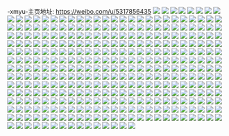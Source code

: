 -xmyu-主页地址: https://weibo.com/u/5317856435 
![](https://wx4.sinaimg.cn/mw2000/005NTbnZly1h92a0o73hjj30u01b07m5.jpg) 
![](https://wx4.sinaimg.cn/mw2000/005NTbnZly1h91m9fxhinj31jk2bc4qq.jpg) 
![](https://wx4.sinaimg.cn/mw2000/005NTbnZly1h91enbdm8oj30u00rn7bz.jpg) 
![](https://wx4.sinaimg.cn/mw2000/005NTbnZly1h918t6fh2vj32c0340b2a.jpg) 
![](https://wx4.sinaimg.cn/mw2000/005NTbnZly1h90ycsoyldj30u00s2q97.jpg) 
![](https://wx4.sinaimg.cn/mw2000/005NTbnZly1h90ri4cnwej30u01hcdqe.jpg) 
![](https://wx4.sinaimg.cn/mw2000/005NTbnZly1h90autcd3pj30wi1ycb29.jpg) 
![](https://wx4.sinaimg.cn/mw2000/005NTbnZly1h905gv46fhj30u01eqk8c.jpg) 
![](https://wx4.sinaimg.cn/mw2000/005NTbnZly1h8yn658afbj31be0zkdsl.jpg) 
![](https://wx4.sinaimg.cn/mw2000/005NTbnZly1h8yn66csp8j30zk1be7jf.jpg) 
![](https://wx4.sinaimg.cn/mw2000/005NTbnZly1h8yn65s1tlj30zk1be1ff.jpg) 
![](https://wx4.sinaimg.cn/mw2000/005NTbnZly1h8yn66rwuyj30zk14s7i3.jpg) 
![](https://wx4.sinaimg.cn/mw2000/005NTbnZly1h8v6amnoemj32c0340u0x.jpg) 
![](https://wx4.sinaimg.cn/mw2000/005NTbnZly1h8t70acll6j30u018sqbz.jpg) 
![](https://wx4.sinaimg.cn/mw2000/005NTbnZly1h8r0ga5fi5j30k00zkai7.jpg) 
![](https://wx4.sinaimg.cn/mw2000/005NTbnZly1h8pnhnut9gj30wi1yc1kx.jpg) 
![](https://wx4.sinaimg.cn/mw2000/005NTbnZly1h8pib16b2wj30wi1ycb2a.jpg) 
![](https://wx4.sinaimg.cn/mw2000/005NTbnZly1h8piccqezij30wi1ycnpd.jpg) 
![](https://wx4.sinaimg.cn/mw2000/005NTbnZly1h8piay35d1j30wi1ycqv5.jpg) 
![](https://wx4.sinaimg.cn/mw2000/005NTbnZly1h8pib5o7gcj30wi1ycqv5.jpg) 
![](https://wx4.sinaimg.cn/mw2000/005NTbnZly1h8pib850iyj30wi1yce82.jpg) 
![](https://wx4.sinaimg.cn/mw2000/005NTbnZly1h8pib9e7fmj30wi1yc7vb.jpg) 
![](https://wx4.sinaimg.cn/mw2000/005NTbnZly1h8od40foe2j30m90gx0w1.jpg) 
![](https://wx4.sinaimg.cn/mw2000/005NTbnZly1h8o3coan7hj305e02umx0.jpg) 
![](https://wx4.sinaimg.cn/mw2000/005NTbnZly1h8lt4iex4zj30wi1yc7wi.jpg) 
![](https://wx4.sinaimg.cn/mw2000/005NTbnZly1h8hqg7t33aj30pe0ouwlk.jpg) 
![](https://wx4.sinaimg.cn/mw2000/005NTbnZly1h8h7v56xtxj30u00u0n0u.jpg) 
![](https://wx4.sinaimg.cn/mw2000/005NTbnZly1h8h8044evnj32c03401kz.jpg) 
![](https://wx4.sinaimg.cn/mw2000/005NTbnZly1h8ga90bnmij30wi1nfn28.jpg) 
![](https://wx4.sinaimg.cn/mw2000/005NTbnZly1h8ga90m8w9j30u00lin0d.jpg) 
![](https://wx4.sinaimg.cn/mw2000/005NTbnZly1h8fyb08dx3j32c0340qv6.jpg) 
![](https://wx4.sinaimg.cn/mw2000/005NTbnZly1h8fyax4vqwj32c0340npe.jpg) 
![](https://wx4.sinaimg.cn/mw2000/005NTbnZly1h8albpm81yj32c0340u0z.jpg) 
![](https://wx4.sinaimg.cn/mw2000/005NTbnZly1h8albmrpgdj32c0340u0z.jpg) 
![](https://wx4.sinaimg.cn/mw2000/005NTbnZly1h87cd64ydaj32c03404qs.jpg) 
![](https://wx4.sinaimg.cn/mw2000/005NTbnZly1h873czl88fj30wi1ycb2a.jpg) 
![](https://wx4.sinaimg.cn/mw2000/005NTbnZly1h84nt66i6gj30u01hc4ex.jpg) 
![](https://wx4.sinaimg.cn/mw2000/005NTbnZly1h82liewvxbj32c0340b2b.jpg) 
![](https://wx4.sinaimg.cn/mw2000/005NTbnZly1h82ligqo78j32c03407wj.jpg) 
![](https://wx4.sinaimg.cn/mw2000/005NTbnZly1h7z7roc3v8j32c033znpe.jpg) 
![](https://wx4.sinaimg.cn/mw2000/005NTbnZly1h7z7rqzo3sj30u01hck0n.jpg) 
![](https://wx4.sinaimg.cn/mw2000/005NTbnZly1h7z7rqj1aaj32c033yx6q.jpg) 
![](https://wx4.sinaimg.cn/mw2000/005NTbnZly1h7z7rsa1x5j31nz280qv5.jpg) 
![](https://wx4.sinaimg.cn/mw2000/005NTbnZly1h7wfo6twqkj30wi1ycdo5.jpg) 
![](https://wx4.sinaimg.cn/mw2000/005NTbnZly1h7wfo6f7vij30wi1yckjj.jpg) 
![](https://wx4.sinaimg.cn/mw2000/005NTbnZly1h7t8npyh9zj30ru1ikdx8.jpg) 
![](https://wx4.sinaimg.cn/mw2000/005NTbnZly1h7t15hig2tj31jk111njz.jpg) 
![](https://wx4.sinaimg.cn/mw2000/005NTbnZly1h7t15q00qoj31jk11217e.jpg) 
![](https://wx4.sinaimg.cn/mw2000/005NTbnZly1h7t15gwlzfj30wi1ycb29.jpg) 
![](https://wx4.sinaimg.cn/mw2000/005NTbnZly1h7t15khysgj31sc2dsqv6.jpg) 
![](https://wx4.sinaimg.cn/mw2000/005NTbnZly1h7t15mcz8rj32c0340x6q.jpg) 
![](https://wx4.sinaimg.cn/mw2000/005NTbnZly1h7t15pf8zpj31sc2dskjm.jpg) 
![](https://wx4.sinaimg.cn/mw2000/005NTbnZly1h7q92u1axnj328a2z2hdw.jpg) 
![](https://wx4.sinaimg.cn/mw2000/005NTbnZly1h7q92wk2noj3296308kjo.jpg) 
![](https://wx4.sinaimg.cn/mw2000/005NTbnZly1h7q92yvnhqj328a2z2hdw.jpg) 
![](https://wx4.sinaimg.cn/mw2000/005NTbnZly1h7q9336ys9j32c0340x6r.jpg) 
![](https://wx4.sinaimg.cn/mw2000/005NTbnZly1h7q92rcdp7j32c0340b2b.jpg) 
![](https://wx4.sinaimg.cn/mw2000/005NTbnZly1h7m6xaj1z5j32c0340hdu.jpg) 
![](https://wx4.sinaimg.cn/mw2000/005NTbnZly1h7m6xfvuxsj32c0340hdu.jpg) 
![](https://wx4.sinaimg.cn/mw2000/005NTbnZly1h7m6xcbc18j32c0340u0y.jpg) 
![](https://wx4.sinaimg.cn/mw2000/005NTbnZly1h7m6xhvojhj32c0340npe.jpg) 
![](https://wx4.sinaimg.cn/mw2000/005NTbnZly1h7m6xe7lczj32c03407wh.jpg) 
![](https://wx4.sinaimg.cn/mw2000/005NTbnZly1h7m6x8k8ldj32c0340u0y.jpg) 
![](https://wx4.sinaimg.cn/mw2000/005NTbnZly1h7kqlr6rwvj32c0340e82.jpg) 
![](https://wx4.sinaimg.cn/mw2000/005NTbnZly1h7kqo3bjq2j31sc2dskjm.jpg) 
![](https://wx4.sinaimg.cn/mw2000/005NTbnZly1h7kqoehqq1j32c03407wi.jpg) 
![](https://wx4.sinaimg.cn/mw2000/005NTbnZly1h7k0yu3dtaj32c0340kjm.jpg) 
![](https://wx4.sinaimg.cn/mw2000/005NTbnZly1h7ihfvd930j323s2t2kjm.jpg) 
![](https://wx4.sinaimg.cn/mw2000/005NTbnZly1h7ihfy00pbj327s2yyqv6.jpg) 
![](https://wx4.sinaimg.cn/mw2000/005NTbnZly1h7hv9bj180j30ro1qramv.jpg) 
![](https://wx4.sinaimg.cn/mw2000/005NTbnZly1h7ekknlgnzj31sc2dsjw7.jpg) 
![](https://wx4.sinaimg.cn/mw2000/005NTbnZly1h7ekkomitlj31sc2dsb29.jpg) 
![](https://wx4.sinaimg.cn/mw2000/005NTbnZly1h7db14oxjtj30u00m4dlk.jpg) 
![](https://wx4.sinaimg.cn/mw2000/005NTbnZly1h76bzj13btj33402c0b2b.jpg) 
![](https://wx4.sinaimg.cn/mw2000/005NTbnZly1h76bzo39qij33402c0kjn.jpg) 
![](https://wx4.sinaimg.cn/mw2000/005NTbnZly1h75yvsrg6hj30wi1yckjl.jpg) 
![](https://wx4.sinaimg.cn/mw2000/005NTbnZly1h6ual8ymroj31sc2ds4c0.jpg) 
![](https://wx4.sinaimg.cn/mw2000/005NTbnZgy1h6ntbn22n8j30u01hc43c.jpg) 
![](https://wx4.sinaimg.cn/mw2000/005NTbnZly1h6m47e0wxuj306u01h747.jpg) 
![](https://wx4.sinaimg.cn/mw2000/005NTbnZgy1h6jz6jgn1pj30u01hc401.jpg) 
![](https://wx4.sinaimg.cn/mw2000/005NTbnZly1h6h4pulhngj33401r07wi.jpg) 
![](https://wx4.sinaimg.cn/mw2000/005NTbnZly1h6bwv8ko7fj30wi1yc7wi.jpg) 
![](https://wx4.sinaimg.cn/mw2000/005NTbnZly1h61zvwrizdj32c0340hdu.jpg) 
![](https://wx4.sinaimg.cn/mw2000/005NTbnZly1h5t8p1b7amj30wh1ibdq5.jpg) 
![](https://wx4.sinaimg.cn/mw2000/005NTbnZly1h5mccl8fesj31sc2dsqv5.jpg) 
![](https://wx4.sinaimg.cn/mw2000/005NTbnZly1h5mccjf6djj31sc2dskjl.jpg) 
![](https://wx4.sinaimg.cn/mw2000/005NTbnZly1h5mc7irh64j32yo1o0qv5.jpg) 
![](https://wx4.sinaimg.cn/mw2000/005NTbnZly1h5bwqj5ax9j31sc2dskjm.jpg) 
![](https://wx4.sinaimg.cn/mw2000/005NTbnZly1h4yg2z9gzbj31sc2dse82.jpg) 
![](https://wx4.sinaimg.cn/mw2000/005NTbnZly1h4v6l5438gj31sc2dsqv6.jpg) 
![](https://wx4.sinaimg.cn/mw2000/005NTbnZly1h4fzvperlej31sc2dsqv5.jpg) 
![](https://wx4.sinaimg.cn/mw2000/005NTbnZly1h4fzvmhztdj31sc2dsx6p.jpg) 
![](https://wx4.sinaimg.cn/mw2000/005NTbnZly1h4fzvr1n59j32c0340x6p.jpg) 
![](https://wx4.sinaimg.cn/mw2000/005NTbnZly1h4287cmsflj318g1uo4qp.jpg) 
![](https://wx4.sinaimg.cn/mw2000/005NTbnZly1h4287nd1smj31uo18g7wh.jpg) 
![](https://wx4.sinaimg.cn/mw2000/005NTbnZly1h4287glac7j318g1uoe81.jpg) 
![](https://wx4.sinaimg.cn/mw2000/005NTbnZly1h4287ibg7xj318g1uo1kx.jpg) 
![](https://wx4.sinaimg.cn/mw2000/005NTbnZly1h4287jrkppj30vl1be7ix.jpg) 
![](https://wx4.sinaimg.cn/mw2000/005NTbnZly1h4287qe6sfj32gs1ekkaj.jpg) 
![](https://wx4.sinaimg.cn/mw2000/005NTbnZly1h4287vm1u9j32ds1sc4qr.jpg) 
![](https://wx4.sinaimg.cn/mw2000/005NTbnZly1h4287rd4qtj32gb1ej1fy.jpg) 
![](https://wx4.sinaimg.cn/mw2000/005NTbnZly1h3lge5oncbj30zg1batex.jpg) 
![](https://wx4.sinaimg.cn/mw2000/005NTbnZly1h3lge7ubkij33402c0x6q.jpg) 
![](https://wx4.sinaimg.cn/mw2000/005NTbnZly1h3lgea8re8j33402c0qv6.jpg) 
![](https://wx4.sinaimg.cn/mw2000/005NTbnZly1h3lged65twj32c0340e82.jpg) 
![](https://wx4.sinaimg.cn/mw2000/005NTbnZly1h3lgeev7lej32c0340hdu.jpg) 
![](https://wx4.sinaimg.cn/mw2000/005NTbnZly1h3lgej9rzgj33402c0hdu.jpg) 
![](https://wx4.sinaimg.cn/mw2000/005NTbnZly1h3hglsi403j32c0340x6p.jpg) 
![](https://wx4.sinaimg.cn/mw2000/005NTbnZly1h3cnmsia5oj328w1ooe81.jpg) 
![](https://wx4.sinaimg.cn/mw2000/005NTbnZly1h35kh0nr0lj32bz340e83.jpg) 
![](https://wx4.sinaimg.cn/mw2000/005NTbnZly1h32z5uyilbj31zk149hcy.jpg) 
![](https://wx4.sinaimg.cn/mw2000/005NTbnZly1h2og2x3o77j31sc2dse82.jpg) 
![](https://wx4.sinaimg.cn/mw2000/005NTbnZly1h2og309k85j31sc2ds7wi.jpg) 
![](https://wx4.sinaimg.cn/mw2000/005NTbnZly1h2og2tpqomj31sc2ds4qq.jpg) 
![](https://wx4.sinaimg.cn/mw2000/005NTbnZly1h2og32rljwj31sc2dsb2a.jpg) 
![](https://wx4.sinaimg.cn/mw2000/005NTbnZly1h2n2npp69pj30u01hcguc.jpg) 
![](https://wx4.sinaimg.cn/mw2000/005NTbnZly1h2f5r0sif9j31sc2dskjm.jpg) 
![](https://wx4.sinaimg.cn/mw2000/005NTbnZly1h1wqh6uqfaj31sc2dskjl.jpg) 
![](https://wx4.sinaimg.cn/mw2000/005NTbnZly1h1wqh36s8zj31sc2dshdt.jpg) 
![](https://wx4.sinaimg.cn/mw2000/005NTbnZly1h1vfefsdqfj31sc2dsb29.jpg) 
![](https://wx4.sinaimg.cn/mw2000/005NTbnZly1h1t1un9dc6j31sc2ds7wi.jpg) 
![](https://wx4.sinaimg.cn/mw2000/005NTbnZly1h1t1uparcjj31sc2dsu0y.jpg) 
![](https://wx4.sinaimg.cn/mw2000/005NTbnZly1h1rntxgjcyj30jz0jz75d.jpg) 
![](https://wx4.sinaimg.cn/mw2000/005NTbnZly1h1iut3y6ixj316t0w44a0.jpg) 
![](https://wx4.sinaimg.cn/mw2000/005NTbnZly1h1hmcf0zovj30wi1ycjxe.jpg) 
![](https://wx4.sinaimg.cn/mw2000/005NTbnZly1h1fh4w6jtyj30wi1ych51.jpg) 
![](https://wx4.sinaimg.cn/mw2000/005NTbnZly1h1asoce3twj32c02bznpf.jpg) 
![](https://wx4.sinaimg.cn/mw2000/005NTbnZly1h10cxjgbpjj31o6289kjl.jpg) 
![](https://wx4.sinaimg.cn/mw2000/005NTbnZly1h0pqcwcg7nj328i2rt7wi.jpg) 
![](https://wx4.sinaimg.cn/mw2000/005NTbnZly1h0o7un8v16j31os292npd.jpg) 
![](https://wx4.sinaimg.cn/mw2000/005NTbnZly1h0o7ukitcqj31lc24gb29.jpg) 
![](https://wx4.sinaimg.cn/mw2000/005NTbnZly1h0o7uoyd0tj31je21v4qp.jpg) 
![](https://wx4.sinaimg.cn/mw2000/005NTbnZly1h0l7y8febdj30wh0o7guj.jpg) 
![](https://wx4.sinaimg.cn/mw2000/005NTbnZly1h0jx1b837qj30za0kste9.jpg) 
![](https://wx4.sinaimg.cn/mw2000/005NTbnZly1h0jx1bf90hj30ez0m5juf.jpg) 
![](https://wx4.sinaimg.cn/mw2000/005NTbnZly1h0jx1du5qyj32801o0npd.jpg) 
![](https://wx4.sinaimg.cn/mw2000/005NTbnZly1h0jx1ggm1lj30pp1hc7dc.jpg) 
![](https://wx4.sinaimg.cn/mw2000/005NTbnZly1h0ij181fp6j322y22y4qp.jpg) 
![](https://wx4.sinaimg.cn/mw2000/005NTbnZly1gz7r9z8f7cj32ds1scx6q.jpg) 
![](https://wx4.sinaimg.cn/mw2000/005NTbnZly1gyp87pv8iuj30u01hcqc8.jpg) 
![](https://wx4.sinaimg.cn/mw2000/005NTbnZly1gynilm30k3j32c0340qv6.jpg) 
![](https://wx4.sinaimg.cn/mw2000/005NTbnZly1gylln9q581j32c02c04qq.jpg) 
![](https://wx4.sinaimg.cn/mw2000/005NTbnZly1gyllnemmaej32c02c0b2a.jpg) 
![](https://wx4.sinaimg.cn/mw2000/005NTbnZly1gyllnc3ncfj32c0340hdu.jpg) 
![](https://wx4.sinaimg.cn/mw2000/005NTbnZly1gyllnhn2sdj32c03407wk.jpg) 
![](https://wx4.sinaimg.cn/mw2000/005NTbnZly1gyllnkpeelj32c0340x6r.jpg) 
![](https://wx4.sinaimg.cn/mw2000/005NTbnZly1gylln7t4rpj32c0340u0y.jpg) 
![](https://wx4.sinaimg.cn/mw2000/005NTbnZly1gyfiby66aaj30u01hc17l.jpg) 
![](https://wx4.sinaimg.cn/mw2000/005NTbnZly1gyfibo4c0sj30u01hctmd.jpg) 
![](https://wx4.sinaimg.cn/mw2000/005NTbnZly1gye5zv9k1mj32bz2bz1ky.jpg) 
![](https://wx4.sinaimg.cn/mw2000/005NTbnZgy1gy0xgsgx22j320830ce82.jpg) 
![](https://wx4.sinaimg.cn/mw2000/005NTbnZgy1gy0xgtudqjj322o340npe.jpg) 
![](https://wx4.sinaimg.cn/mw2000/005NTbnZgy1gy0xgw271yj322o340kjm.jpg) 
![](https://wx4.sinaimg.cn/mw2000/005NTbnZly1gxxc72c9nrj32c03401kz.jpg) 
![](https://wx4.sinaimg.cn/mw2000/005NTbnZly1gxxc78t2tdj32c03407wj.jpg) 
![](https://wx4.sinaimg.cn/mw2000/005NTbnZly1gvirq1a5wxj61kw2dc7wh02.jpg) 
![](https://wx4.sinaimg.cn/mw2000/005NTbnZly1gvirq6q3krj61kw2dcb2902.jpg) 
![](https://wx4.sinaimg.cn/mw2000/005NTbnZly1gvinpzz19mj31400u0nea.jpg) 
![](https://wx4.sinaimg.cn/mw2000/005NTbnZly1gvinpy56txj60u00u0k1g02.jpg) 
![](https://wx4.sinaimg.cn/mw2000/005NTbnZly1gvinq12c0hj61400u0k2502.jpg) 
![](https://wx4.sinaimg.cn/mw2000/005NTbnZgy1gvdz53c482j63402c0x6q02.jpg) 
![](https://wx4.sinaimg.cn/mw2000/005NTbnZgy1gvdz5bjuqfj63402c0e8102.jpg) 
![](https://wx4.sinaimg.cn/mw2000/005NTbnZgy1gvdz4r6nxij62ds1scb2a02.jpg) 
![](https://wx4.sinaimg.cn/mw2000/005NTbnZly1gv7ud04pbyj61sc2dsb2a02.jpg) 
![](https://wx4.sinaimg.cn/mw2000/005NTbnZly1gv7ue07u03j60zt0ztgxt02.jpg) 
![](https://wx4.sinaimg.cn/mw2000/005NTbnZly1gv7ue2udkej606n06n0sr02.jpg) 
![](https://wx4.sinaimg.cn/mw2000/005NTbnZly1gv7uegih7rj61sc2dskjm02.jpg) 
![](https://wx4.sinaimg.cn/mw2000/005NTbnZly1gv7udzcy3dj61o02807wi02.jpg) 
![](https://wx4.sinaimg.cn/mw2000/005NTbnZly1gv7ue2iw47j61o0280hdt02.jpg) 
![](https://wx4.sinaimg.cn/mw2000/005NTbnZly1gqw5o8l15vj30wh0q2q6g.jpg) 
![](https://wx4.sinaimg.cn/mw2000/005NTbnZly1gqw5o902htj30wi0ffju2.jpg) 
![](https://wx4.sinaimg.cn/mw2000/005NTbnZly1gqw5o7j8rbj33402c0qv6.jpg) 
![](https://wx4.sinaimg.cn/mw2000/005NTbnZly1gqw5oaxwnkj32c03407wi.jpg) 
![](https://wx4.sinaimg.cn/mw2000/005NTbnZly1gqlfrpr0zpj32c02c0kjr.jpg) 
![](https://wx4.sinaimg.cn/mw2000/005NTbnZgy1gq4ot7crd2j32c0340e83.jpg) 
![](https://wx4.sinaimg.cn/mw2000/005NTbnZgy1gq4ot90vwuj32c0340hdu.jpg) 
![](https://wx4.sinaimg.cn/mw2000/005NTbnZgy1gq4ota5hu2j328a2z2b29.jpg) 
![](https://wx4.sinaimg.cn/mw2000/005NTbnZgy1gq4ou3l8fyj33402c0hdu.jpg) 
![](https://wx4.sinaimg.cn/mw2000/005NTbnZgy1gq4othaubaj33402c0e82.jpg) 
![](https://wx4.sinaimg.cn/mw2000/005NTbnZgy1gq4ot3hzohj30wi0ihh1a.jpg) 
![](https://wx4.sinaimg.cn/mw2000/005NTbnZgy1gq4otf8pdzj32c0340x6v.jpg) 
![](https://wx4.sinaimg.cn/mw2000/005NTbnZgy1gq4ot2orctj33402c0qva.jpg) 
![](https://wx4.sinaimg.cn/mw2000/005NTbnZgy1gq4ot5f2xnj32yo2you10.jpg) 
![](https://wx4.sinaimg.cn/mw2000/005NTbnZly1gp94aueibaj33pc2gwu0x.jpg) 
![](https://wx4.sinaimg.cn/mw2000/005NTbnZly1gp4jmps77hj30u00u0n73.jpg) 
![](https://wx4.sinaimg.cn/mw2000/005NTbnZly1gp4jmr6rtbj30u00u0ajt.jpg) 
![](https://wx4.sinaimg.cn/mw2000/005NTbnZly1gp385ofxr6j30u00u045y.jpg) 
![](https://wx4.sinaimg.cn/mw2000/005NTbnZly1gp385p6uhbj30u00u0792.jpg) 
![](https://wx4.sinaimg.cn/mw2000/005NTbnZly1gp0kpic01zj30n04dde81.jpg) 
![](https://wx4.sinaimg.cn/mw2000/005NTbnZly1gp0kqv2hi0j30kw4cm4qp.jpg) 
![](https://wx4.sinaimg.cn/mw2000/005NTbnZly1goy6rpdtgsj30u0190qbp.jpg) 
![](https://wx4.sinaimg.cn/mw2000/005NTbnZly1goy6rq5mjrj30u0190124.jpg) 
![](https://wx4.sinaimg.cn/mw2000/005NTbnZly1goy6rqqhd0j30u0190aj0.jpg) 
![](https://wx4.sinaimg.cn/mw2000/005NTbnZly1goy6rvvu5bj31900u0n4y.jpg) 
![](https://wx4.sinaimg.cn/mw2000/005NTbnZly1goy6rule4oj31400u04en.jpg) 
![](https://wx4.sinaimg.cn/mw2000/005NTbnZly1goy6tizvnpj30u01404dk.jpg) 
![](https://wx4.sinaimg.cn/mw2000/005NTbnZly1goy6rrkorwj30u01404di.jpg) 
![](https://wx4.sinaimg.cn/mw2000/005NTbnZly1goy6rthlkfj30u01b2as2.jpg) 
![](https://wx4.sinaimg.cn/mw2000/005NTbnZly1goy6rshwt6j30u0140dux.jpg) 
![](https://wx4.sinaimg.cn/mw2000/005NTbnZly1gore9hzwdaj30u00u0tfp.jpg) 
![](https://wx4.sinaimg.cn/mw2000/005NTbnZly1gore9igv7lj30u00u0akx.jpg) 
![](https://wx4.sinaimg.cn/mw2000/005NTbnZly1gore9hl7aqj30u00u0wki.jpg) 
![](https://wx4.sinaimg.cn/mw2000/005NTbnZly1gop47pdocwj30u00u0n44.jpg) 
![](https://wx4.sinaimg.cn/mw2000/005NTbnZly1golhhg67rij31400u0n2r.jpg) 
![](https://wx4.sinaimg.cn/mw2000/005NTbnZly1go3kigfysvj32c02c0e82.jpg) 
![](https://wx4.sinaimg.cn/mw2000/005NTbnZly1gniwmng042j31o01o07wh.jpg) 
![](https://wx4.sinaimg.cn/mw2000/005NTbnZly1gniwmtcotij33402c0kjm.jpg) 
![](https://wx4.sinaimg.cn/mw2000/005NTbnZly1gniwmpb19sj31o01o0e81.jpg) 
![](https://wx4.sinaimg.cn/mw2000/005NTbnZly1gniwmwnj32j32801o0hdt.jpg) 
![](https://wx4.sinaimg.cn/mw2000/005NTbnZly1gniwmyqzdsj32801o0b29.jpg) 
![](https://wx4.sinaimg.cn/mw2000/005NTbnZly1gniwml8vikj32801o0kjl.jpg) 
![](https://wx4.sinaimg.cn/mw2000/005NTbnZly1gm7h9gy5ubj31400u0dlc.jpg) 
![](https://wx4.sinaimg.cn/mw2000/005NTbnZly1gm7h9h7qvqj31400u0q96.jpg) 
![](https://wx4.sinaimg.cn/mw2000/005NTbnZly1gm7h9g8nmvj32801o0x6p.jpg) 
![](https://wx4.sinaimg.cn/mw2000/005NTbnZly1gm7h9icz2zj32801o0u0x.jpg) 
![](https://wx4.sinaimg.cn/mw2000/005NTbnZly1gm7h9k313jj32801o0x6p.jpg) 
![](https://wx4.sinaimg.cn/mw2000/005NTbnZly1gm7ha1qa06j32c03401kz.jpg) 
![](https://wx4.sinaimg.cn/mw2000/005NTbnZly1gm3xfxjfr5j30si0p7dk7.jpg) 
![](https://wx4.sinaimg.cn/mw2000/005NTbnZly1gm3xgauhh7j30u00usn4m.jpg) 
![](https://wx4.sinaimg.cn/mw2000/005NTbnZly1gm13hqv26ij33402c0e82.jpg) 
![](https://wx4.sinaimg.cn/mw2000/005NTbnZly1gm13hsiwwsj33402c0e82.jpg) 
![](https://wx4.sinaimg.cn/mw2000/005NTbnZly1gm13ht5bg3j33402c0kjm.jpg) 
![](https://wx4.sinaimg.cn/mw2000/005NTbnZly1glyba3qnbrj30kw17gwu4.jpg) 
![](https://wx4.sinaimg.cn/mw2000/005NTbnZly1glyba3j7d0j30kw0tjqc4.jpg) 
![](https://wx4.sinaimg.cn/mw2000/005NTbnZly1glyba42ya2j30kw1b0nb9.jpg) 
![](https://wx4.sinaimg.cn/mw2000/005NTbnZly1glyba4bbmmj30kw0niqb0.jpg) 
![](https://wx4.sinaimg.cn/mw2000/005NTbnZly1glyba4mggej30kw1b04gy.jpg) 
![](https://wx4.sinaimg.cn/mw2000/005NTbnZly1glyba5qzdyj32yo280b2d.jpg) 
![](https://wx4.sinaimg.cn/mw2000/005NTbnZly1glow1opokpj32c0340kjm.jpg) 
![](https://wx4.sinaimg.cn/mw2000/005NTbnZly1glow1pfby5j30zl0zl43m.jpg) 
![](https://wx4.sinaimg.cn/mw2000/005NTbnZly1glow1q52mjj32c0340e82.jpg) 
![](https://wx4.sinaimg.cn/mw2000/005NTbnZly1gllebylnfhj30u0140hau.jpg) 
![](https://wx4.sinaimg.cn/mw2000/005NTbnZly1glldyfvzzaj32c0340b2a.jpg) 
![](https://wx4.sinaimg.cn/mw2000/005NTbnZly1gllebz5ggfj30u01407s5.jpg) 
![](https://wx4.sinaimg.cn/mw2000/005NTbnZly1gllef7xaq5j30u0140x2y.jpg) 
![](https://wx4.sinaimg.cn/mw2000/005NTbnZly1gllebxxdeoj30u0140kgf.jpg) 
![](https://wx4.sinaimg.cn/mw2000/005NTbnZly1gllef87dsjj30u01404nn.jpg) 
![](https://wx4.sinaimg.cn/mw2000/005NTbnZly1glkajrrgi3j30pe1ixaee.jpg) 
![](https://wx4.sinaimg.cn/mw2000/005NTbnZly1gldh9b9235j33282ao1ky.jpg) 
![](https://wx4.sinaimg.cn/mw2000/005NTbnZly1glc3skil1jj31o01o01kx.jpg) 
![](https://wx4.sinaimg.cn/mw2000/005NTbnZly1glc3ta77lej30u00u01if.jpg) 
![](https://wx4.sinaimg.cn/mw2000/005NTbnZly1glc3tnq2v9j33402c04qp.jpg) 
![](https://wx4.sinaimg.cn/mw2000/005NTbnZly1glc3tkyq8cj32c0340qv6.jpg) 
![](https://wx4.sinaimg.cn/mw2000/005NTbnZly1gl8rkionm5j31400u0b29.jpg) 
![](https://wx4.sinaimg.cn/mw2000/005NTbnZly1gl8rnq4r71j313u0tutzc.jpg) 
![](https://wx4.sinaimg.cn/mw2000/005NTbnZly1gl8riii8ttj32ps1j0kjl.jpg) 
![](https://wx4.sinaimg.cn/mw2000/005NTbnZly1gl7kihjmxtj30rb0rbx31.jpg) 
![](https://wx4.sinaimg.cn/mw2000/005NTbnZly1gl7945nyvej33402c04qq.jpg) 
![](https://wx4.sinaimg.cn/mw2000/005NTbnZly1gl3toambuwj32801o0qv5.jpg) 
![](https://wx4.sinaimg.cn/mw2000/005NTbnZly1gl3tnvvqfyj3259259kjl.jpg) 
![](https://wx4.sinaimg.cn/mw2000/005NTbnZly1gl3tqbzyrhj32801o0kjl.jpg) 
![](https://wx4.sinaimg.cn/mw2000/005NTbnZly1gl3towqv38j30u0140mzs.jpg) 
![](https://wx4.sinaimg.cn/mw2000/005NTbnZly1gl3tpln4w3j32c0340b2a.jpg) 
![](https://wx4.sinaimg.cn/mw2000/005NTbnZly1gl3tpj5dryj33402c0u0y.jpg) 
![](https://wx4.sinaimg.cn/mw2000/005NTbnZly1gl2rlwbffqj32c03404qq.jpg) 
![](https://wx4.sinaimg.cn/mw2000/005NTbnZly1gl1m6tr20jj30m80m8ac4.jpg) 
![](https://wx4.sinaimg.cn/mw2000/005NTbnZly1gkx2ruo676j32801o0b29.jpg) 
![](https://wx4.sinaimg.cn/mw2000/005NTbnZly1gkx2rvv3swj31400u0e81.jpg) 
![](https://wx4.sinaimg.cn/mw2000/005NTbnZly1gkqbm97926j32801o07wi.jpg) 
![](https://wx4.sinaimg.cn/mw2000/005NTbnZly1gkqbmm2a10j33402c0hdt.jpg) 
![](https://wx4.sinaimg.cn/mw2000/005NTbnZly1gkqbmk6k05j32c02c0npd.jpg) 
![](https://wx4.sinaimg.cn/mw2000/005NTbnZly1gkqbmo4597j32c02c0b29.jpg) 
![](https://wx4.sinaimg.cn/mw2000/005NTbnZly1gkp2izgddgj32ds1scnpd.jpg) 
![](https://wx4.sinaimg.cn/mw2000/005NTbnZly1gkgsdn3c0pj32242qtb29.jpg) 
![](https://wx4.sinaimg.cn/mw2000/005NTbnZly1gjthk6ekpjj31a80yo7mj.jpg) 
![](https://wx4.sinaimg.cn/mw2000/005NTbnZly1gjthkcjoh2j31400u0jwc.jpg) 
![](https://wx4.sinaimg.cn/mw2000/005NTbnZly1gjthk91bwhj31a80yonis.jpg) 
![](https://wx4.sinaimg.cn/mw2000/005NTbnZly1gjthkbxt48j31a80yo4jn.jpg) 
![](https://wx4.sinaimg.cn/mw2000/005NTbnZly1gjh6fpwruwj32ao328u0x.jpg) 
![](https://wx4.sinaimg.cn/mw2000/005NTbnZly1gjfw59gh6ej31kw16o4qq.jpg) 
![](https://wx4.sinaimg.cn/mw2000/005NTbnZly1gjfw5fpmd5j32681moe83.jpg) 
![](https://wx4.sinaimg.cn/mw2000/005NTbnZly1gjfw5hdwu6j32681mo1kz.jpg) 
![](https://wx4.sinaimg.cn/mw2000/005NTbnZly1gjfw5la0iwj32ao328u0y.jpg) 
![](https://wx4.sinaimg.cn/mw2000/005NTbnZly1gjfw5jgrm4j33282aob2a.jpg) 
![](https://wx4.sinaimg.cn/mw2000/005NTbnZly1gjfw5nbp26j33282aox6q.jpg) 
![](https://wx4.sinaimg.cn/mw2000/005NTbnZly1gjekdpqe2uj31400u0gty.jpg) 
![](https://wx4.sinaimg.cn/mw2000/005NTbnZly1gjekdq8gorj31400u07cr.jpg) 
![](https://wx4.sinaimg.cn/mw2000/005NTbnZly1gjcaqw5icij31400u0gp3.jpg) 
![](https://wx4.sinaimg.cn/mw2000/005NTbnZly1gjcaqwg8vhj31400u0ada.jpg) 
![](https://wx4.sinaimg.cn/mw2000/005NTbnZly1gjcaqu5uv9j31400u041h.jpg) 
![](https://wx4.sinaimg.cn/mw2000/005NTbnZly1gjcaqtuw22j31400u0td4.jpg) 
![](https://wx4.sinaimg.cn/mw2000/005NTbnZly1gjcaqt3z1fj31hc1z4qv6.jpg) 
![](https://wx4.sinaimg.cn/mw2000/005NTbnZly1gjcaqvkeulj33282aohdu.jpg) 
![](https://wx4.sinaimg.cn/mw2000/005NTbnZly1gjcar110jcj32681mo1kz.jpg) 
![](https://wx4.sinaimg.cn/mw2000/005NTbnZly1gjcaqr22wbj31z41hcu0x.jpg) 
![](https://wx4.sinaimg.cn/mw2000/005NTbnZly1gjcaqz3c3dj32681moqv6.jpg) 
![](https://wx4.sinaimg.cn/mw2000/005NTbnZly1gja5ilkutbj32681moqv6.jpg) 
![](https://wx4.sinaimg.cn/mw2000/005NTbnZly1gja5imw0raj32681monpe.jpg) 
![](https://wx4.sinaimg.cn/mw2000/005NTbnZly1gja5iodgefj33282aou0y.jpg) 
![](https://wx4.sinaimg.cn/mw2000/005NTbnZly1gja5ipeqlrj31400u0e61.jpg) 
![](https://wx4.sinaimg.cn/mw2000/005NTbnZly1gizuds3yloj32681monpf.jpg) 
![](https://wx4.sinaimg.cn/mw2000/005NTbnZly1gizue32a2oj32681mo4qr.jpg) 
![](https://wx4.sinaimg.cn/mw2000/005NTbnZly1gizue905yij32681mob2b.jpg) 
![](https://wx4.sinaimg.cn/mw2000/005NTbnZly1gizuex9jkrj31z41hf4qq.jpg) 
![](https://wx4.sinaimg.cn/mw2000/005NTbnZly1gizuf6cvrsj31z41hfb2a.jpg) 
![](https://wx4.sinaimg.cn/mw2000/005NTbnZly1gi24svvyzoj316n16oqsa.jpg) 
![](https://wx4.sinaimg.cn/mw2000/005NTbnZly1gi24sxpvrdj316n16o7ua.jpg) 
![](https://wx4.sinaimg.cn/mw2000/005NTbnZly1gi24szgurwj316n16o1jd.jpg) 
![](https://wx4.sinaimg.cn/mw2000/005NTbnZly1gi24t2h8w6j316n16oe5i.jpg) 
![](https://wx4.sinaimg.cn/mw2000/005NTbnZly1gi24t11ivaj316n16ox4q.jpg) 
![](https://wx4.sinaimg.cn/mw2000/005NTbnZly1gi24t3xtkhj316n16oqtr.jpg) 
![](https://wx4.sinaimg.cn/mw2000/005NTbnZly1gi24t5p6g1j316n16o1kx.jpg) 
![](https://wx4.sinaimg.cn/mw2000/005NTbnZly1gi24t7mbb0j31hc1hcb29.jpg) 
![](https://wx4.sinaimg.cn/mw2000/005NTbnZly1gi24ta8rfej31hc1hchdt.jpg) 
![](https://wx4.sinaimg.cn/mw2000/005NTbnZly1ghxollk8j5j30u00u0di2.jpg) 
![](https://wx4.sinaimg.cn/mw2000/005NTbnZly1ghxolylcdrj30u00u0dia.jpg) 
![](https://wx4.sinaimg.cn/mw2000/005NTbnZly1gh9j88ew9aj31kw16okiq.jpg) 
![](https://wx4.sinaimg.cn/mw2000/005NTbnZly1gh9j8fkb0vj31kw16o7vv.jpg) 
![](https://wx4.sinaimg.cn/mw2000/005NTbnZly1gh5j0o74j3j31kw16o7wh.jpg) 
![](https://wx4.sinaimg.cn/mw2000/005NTbnZly1gh5j0qf6zxj31kw16o4qp.jpg) 
![](https://wx4.sinaimg.cn/mw2000/005NTbnZly1gh5j0sz4bhj31kw16ohba.jpg) 
![](https://wx4.sinaimg.cn/mw2000/005NTbnZly1ggohr466mmj32681monpe.jpg) 
![](https://wx4.sinaimg.cn/mw2000/005NTbnZly1ggmdylmiiuj30u0140tet.jpg) 
![](https://wx4.sinaimg.cn/mw2000/005NTbnZly1ggmdyn0qr0j31400u04ei.jpg) 
![](https://wx4.sinaimg.cn/mw2000/005NTbnZly1ggmdyrkapxj32ds1sg4qu.jpg) 
![](https://wx4.sinaimg.cn/mw2000/005NTbnZly1ggmdysxiduj30u01401kx.jpg) 
![](https://wx4.sinaimg.cn/mw2000/005NTbnZly1ggmdyv32iaj33282aonpe.jpg) 
![](https://wx4.sinaimg.cn/mw2000/005NTbnZly1ggmdyw29q1j31hc0u07oe.jpg) 
![](https://wx4.sinaimg.cn/mw2000/005NTbnZly1gbcq0pq6hej30u01404qp.jpg) 
![](https://wx4.sinaimg.cn/mw2000/005NTbnZly1gbcq0qz2cpj30u01404qp.jpg) 
![](https://wx4.sinaimg.cn/mw2000/005NTbnZgy1gagj08kms7j33282ao1kz.jpg) 
![](https://wx4.sinaimg.cn/mw2000/005NTbnZgy1gagj5o0nqzj33282aob2d.jpg) 
![](https://wx4.sinaimg.cn/mw2000/005NTbnZgy1gagj09fjrgj31hc1407am.jpg) 
![](https://wx4.sinaimg.cn/mw2000/005NTbnZly1gaf7r2d08vj31400u0n8o.jpg) 
![](https://wx4.sinaimg.cn/mw2000/005NTbnZgy1ga97m6erc5j31z41hc1ky.jpg) 
![](https://wx4.sinaimg.cn/mw2000/005NTbnZly1ga866gc8woj31400u00wp.jpg) 
![](https://wx4.sinaimg.cn/mw2000/005NTbnZly1ga866i5etij30u0140tet.jpg) 
![](https://wx4.sinaimg.cn/mw2000/005NTbnZly1ga866gpvg4j31400u0wiv.jpg) 
![](https://wx4.sinaimg.cn/mw2000/005NTbnZly1ga866hcv06j31400u043c.jpg) 
![](https://wx4.sinaimg.cn/mw2000/005NTbnZly1ga866kn0hpj33282ao7wj.jpg) 
![](https://wx4.sinaimg.cn/mw2000/005NTbnZly1ga866hpza7j31400u0aek.jpg) 
![](https://wx4.sinaimg.cn/mw2000/005NTbnZly1ga14wki67dj31400u0tsb.jpg) 
![](https://wx4.sinaimg.cn/mw2000/005NTbnZly1ga14wlai0gj31400u0gzm.jpg) 
![](https://wx4.sinaimg.cn/mw2000/005NTbnZly1g9p802abg4j31400u07lq.jpg) 
![](https://wx4.sinaimg.cn/mw2000/005NTbnZly1g8zix46vsuj32o02o04qq.jpg) 
![](https://wx4.sinaimg.cn/mw2000/005NTbnZly1g8hftdqmqrj33282ao7wi.jpg) 
![](https://wx4.sinaimg.cn/mw2000/005NTbnZly1g7wxdadtv0j31400u04ei.jpg) 
![](https://wx4.sinaimg.cn/mw2000/005NTbnZly1g7wxdb1ljuj31400u07n6.jpg) 
![](https://wx4.sinaimg.cn/mw2000/005NTbnZly1g7r8e0at45j31z41z44qq.jpg) 
![](https://wx4.sinaimg.cn/mw2000/005NTbnZly1g74vzhfoa9j30m80cidh9.jpg) 
![](https://wx4.sinaimg.cn/mw2000/005NTbnZly1g74vznq85nj32ao2amx6p.jpg) 
![](https://wx4.sinaimg.cn/mw2000/005NTbnZly1g74vzop4whj30m80a8dhc.jpg) 
![](https://wx4.sinaimg.cn/mw2000/005NTbnZly1g5p7l68yeij31400u0n62.jpg) 
![](https://wx4.sinaimg.cn/mw2000/005NTbnZly1g5p7l7kxk3j31400u0gy6.jpg) 
![](https://wx4.sinaimg.cn/mw2000/005NTbnZly1g5p7l8k4dbj31400u00wx.jpg) 
![](https://wx4.sinaimg.cn/mw2000/005NTbnZly1g5p7lbf2qqj31400u0grc.jpg) 
![](https://wx4.sinaimg.cn/mw2000/005NTbnZly1g5p7lc9m0lj31400u0762.jpg) 
![](https://wx4.sinaimg.cn/mw2000/005NTbnZly1g5p7ld3jmij31400u00wn.jpg) 
